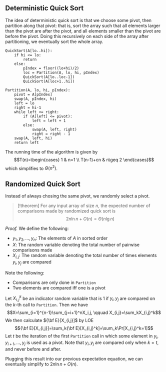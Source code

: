 ## Deterministic Quick Sort

The idea of deterministic quick sort is that we choose some pivot, then partition along that pivot: that is, sort the array such that all elements larger than the pivot are after the pivot, and all elements smaller than the pivot are before the pivot. Doing this recursively on each side of the array after partitioning, we eventually sort the whole array.

```
QuickSort(A[lo..hi]):
	if hi <= lo:
		return
	else:
		pIndex = floor((lo+hi)/2)
		loc = Partition(A, lo, hi, pIndex)
		QuickSort(A[lo..loc-1])
		QuickSort(A[loc+1..hi])
```

```
Partition(A, lo, hi, pIndex):
	pivot = A[pIndex]
	swap(A, pIndex, hi)
	left = lo
	right = hi-1
	while left <= right:
		if (A[left] <= pivot):
			left = left + 1
		else:
			swap(A, left, right)
			right = right - 1
	swap(A, left, hi)
	return left
```

The running time of the algorithm is given by 
$$T(n)=\begin{cases}
1 & n=1 \\
T(n-1)+cn & n\geq 2
\end{cases}$$
which simplifies to $\Theta(n^2)$. 

## Randomized Quick Sort

Instead of always chosing the same pivot, we randomly select a pivot.

>[!theorem]
>For any input array of size $n$, the expected number of comparisons made by randomized quick sort is $$2n\ln n+O(n)=\Theta(n\lg n)$$

*Proof.* We define the following:
- $y_1, y_2, \dots, y_n$: The elements of $A$ in sorted order
- $X$: The random variable denoting the total number of pairwise comparisons made
- $X_{i,j}$: The random variable denoting the total number of times elements $y_i, y_j$ are compared

Note the following:
- Comparisons are only done in `Partition`
- Two elements are compared iff one is a pivot

Let $X_{i,j}^k$ be an indicator random variable that is 1 if $y_i, y_j$ are compared on the $k$-th call to `Partition`. Then we have
$$X=\sum_{i=1}^{n-1}\sum_{j=i+1}^nX_i,j, \qquad X_{i,j}=\sum_kX_{i,j}^k$$
We then calculate ${\bf E}[X_{i,j}]$ by LOE
$${\bf E}[X_{i,j}]=\sum_k{\bf E}[X_{i,j}^k]=\sum_k\Pr[X_{i,j}^k=1]$$
Let $t$ be the iteration of the first `Partition` call in which some element in $y_i, y_{i+1}, \dots, y_j$ is used as a pivot. Note that $y_i, y_j$ are compared only when $k=t$, and never before and after.

Plugging this result into our previous expectation equation, we can eventually simplify to $2n\ln n+O(n)$.